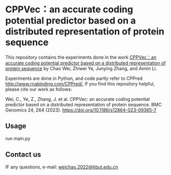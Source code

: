 # CPPVec：an accurate coding potential predictor based on a distributed representation of protein sequence


This repository contains the experiments done in the work [CPPVec：an accurate coding potential predictor based on a distributed representation of protein sequence](https://doi.org/10.1186/s12864-023-09365-7) by Chao Wei, Zhiwei Ye, Junying Zhang, and Aimin Li.

Experiments are done in Python, and code partly refer to CPPred http://www.rnabinding.com/CPPred/, If you find this repository helpful, please cite our work as follows: 


Wei, C., Ye, Z., Zhang, J. et al. CPPVec: an accurate coding potential predictor based on a distributed representation of protein sequence. BMC Genomics 24, 264 (2023). https://doi.org/10.1186/s12864-023-09365-7


## Usage

run main.py

## Contact us

IF any questions, e-mail: weichao.2022@hbut.edu.cn


